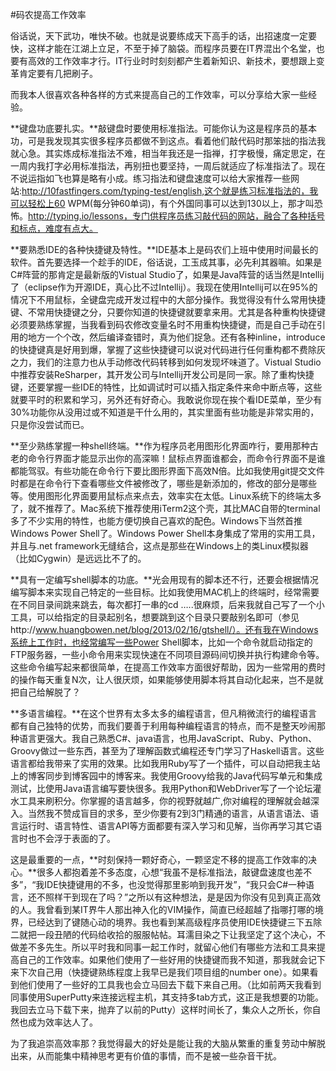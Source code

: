 #码农提高工作效率

俗话说，天下武功，唯快不破。也就是说要练成天下高手的话，出招速度一定要快，这样才能在江湖上立足，不至于掉了脑袋。而程序员要在IT界混出个名堂，也要有高效的工作效率才行。IT行业时时刻刻都产生着新知识、新技术，要想跟上变革肯定要有几把刷子。

而我本人很喜欢各种各样的方式来提高自己的工作效率，可以分享给大家一些经验。

**键盘功底要扎实。**敲键盘时要使用标准指法。可能你认为这是程序员的基本功，可是我发现其实很多程序员都做不到这点。看着他们敲代码时那笨拙的指法我就心急。其实炼成标准指法不难，相当年我还是一指禅，打字极慢，痛定思定，在一周内我打字必用标准指法，再别扭也要坚持，一周后就适应了标准指法了。现在不说运指如飞也算是略有小成。练习指法和键盘速度可以给大家推荐一些网站:http://10fastfingers.com/typing-test/english,这个就是练习标准指法的，我可以轻松上60 WPM(每分钟60单词)，有个外国同事可以达到130以上，那才叫恐怖。http://typing.io/lessons，专门供程序员练习敲代码的网站，融合了各种括号和标点，难度有点大。

**要熟悉IDE的各种快捷键及特性。**IDE基本上是码农们上班中使用时间最长的软件。首先要选择一个趁手的IDE，俗话说，工玉成其事，必先利其器嘛。如果是C#阵营的那肯定是最新版的Vistual Studio了，如果是Java阵营的话当然是Intellij了（eclipse作为开源IDE，真心比不过Intellij）。我现在使用Intellij可以在95%的情况下不用鼠标，全键盘完成开发过程中的大部分操作。我觉得没有什么常用快捷键、不常用快捷键之分，只要你知道的快捷键就要拿来用。尤其是各种重构快捷键必须要熟练掌握，当我看到码农修改变量名时不用重构快捷键，而是自己手动在引用的地方一个个改，然后编译查错时，真为他们捉急。还有各种inline，introduce的快捷键真是好用到爆，掌握了这些快捷键可以说对代码进行任何重构都不费除灰之力，我们的注意力也从手动修改代码转移到如何发现坏味道了。Vistual Studio中推荐安装ReSharper，其开发公司与Intellij开发公司是同一家。除了重构快捷键，还要掌握一些IDE的特性，比如调试时可以插入指定条件来命中断点等，这些就要平时的积累和学习，另外还有好奇心。我敢说你现在挨个看IDE菜单，至少有30%功能你从没用过或不知道是干什么用的，其实里面有些功能是非常实用的，只是你没尝试而已。

**至少熟练掌握一种shell终端。**作为程序员老用图形化界面咋行，要用那种古老的命令行界面才能显示出你的高深嘛！鼠标点界面谁都会，而命令行界面不是谁都能驾驭。有些功能在命令行下要比图形界面下高效N倍。比如我使用git提交文件时都是在命令行下查看哪些文件被修改了，哪些是新添加的，修改的部分是哪些等。使用图形化界面要用鼠标点来点去，效率实在太低。Linux系统下的终端太多了，就不推荐了。Mac系统下推荐使用iTerm2这个壳，其比MAC自带的terminal多了不少实用的特性，也能方便切换自己喜欢的配色。Windows下当然首推Windows Power Shell了。Windows Power Shell本身集成了常用的实用工具，并且与.net framework无缝结合，这点是那些在Windows上的类Linux模拟器（比如Cygwin）是远远比不了的。

**具有一定编写shell脚本的功底。**光会用现有的脚本还不行，还要会根据情况编写脚本来实现自己特定的一些目标。比如我使用MAC机上的终端时，经常需要在不同目录间跳来跳去，每次都打一串的cd …..很麻烦，后来我就自己写了一个小工具，可以给指定的目录起别名，想要跳到这个目录只要敲别名即可（参见http://www.huangbowen.net/blog/2013/02/16/gtshell/）。还有我在Windows系统上工作时，也经常编写一些Power Shell脚本，比如一个命令就启动指定的FTP服务器，一些小命令用来实现快速在不同项目源码间切换并执行构建命令等。这些命令编写起来都很简单，在提高工作效率方面很好帮助，因为一些常用的费时的操作每天重复N次，让人很厌烦，如果能够使用脚本将其自动化起来，岂不是就把自己给解脱了？

**多语言编程。**在这个世界有太多太多的编程语言，但凡稍微流行的编程语言都有自己独特的优势，而我们要善于利用每种编程语言的特点，而不是整天吵闹那种语言更强大。我自己熟悉C#、java语言，也用JavaScript、Ruby、Python、Groovy做过一些东西，甚至为了理解函数式编程还专门学习了Haskell语言。这些语言都给我带来了实用的效果。比如我用Ruby写了一个插件，可以自动把我主站上的博客同步到博客园中的博客来。我使用Groovy给我的Java代码写单元和集成测试，比使用Java语言编写要快很多。我用Python和WebDriver写了一个论坛灌水工具来刷积分。你掌握的语言越多，你的视野就越广,你对编程的理解就会越深入。当然我不赞成盲目的求多，至少你要有2到3门精通的语言，从语言语法、语言运行时、语言特性、语言API等方面都要有深入学习和见解，当你再学习其它语言时也不会浮于表面的了。

这是最重要的一点，**时刻保持一颗好奇心，一颗坚定不移的提高工作效率的决心。**很多人都抱着差不多态度，心想“我虽不是标准指法，敲键盘速度也差不多”，“我IDE快捷键用的不多，也没觉得那里影响到我开发”，“我只会C#一种语言，还不照样干到现在了吗？”之所以有这种想法，是是因为你没有见到真正高效的人。我曾看到某IT界牛人那出神入化的VIM操作，简直已经超越了指哪打哪的境界，已经达到了键随心动的境界。我也看到某高级程序员使用IDE快捷键三下五除二就把一段丑陋的代码给收拾的服服帖帖。耳濡目染之下让我坚定了这个决心，不做差不多先生。所以平时我和同事一起工作时，就留心他们有哪些方法和工具来提高自己的工作效率。如果他们使用了一些好用的快捷键而我不知道，那我就会记下来下次自己用（快捷键熟练程度上我早已是我们项目组的number one）。如果看到他们使用了一些好的工具我也会立马回去下载下来自己用。（比如前两天我看到同事使用SuperPutty来连接远程主机，其支持多tab方式，这正是我想要的功能。我回去立马下载下来，抛弃了以前的Putty）这样时间长了，集众人之所长，你自然也成为效率达人了。

为了我追崇高效率那？我觉得最大的好处是能让我的大脑从繁重的重复劳动中解脱出来，从而能集中精神思考更有价值的事情，而不是被一些杂音干扰。
